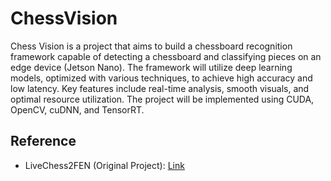 # ChessVision

Chess Vision is a project that aims to build a chessboard recognition framework capable of detecting a chessboard and classifying pieces on an edge device (Jetson Nano). The framework will utilize deep learning models, optimized with various techniques, to achieve high accuracy and low latency. Key features include real-time analysis, smooth visuals, and optimal resource utilization. The project will be implemented using CUDA, OpenCV, cuDNN, and TensorRT.

## Reference
- LiveChess2FEN (Original Project): [Link](https://developer.nvidia.com/blog/jetson-project-of-the-month-livechess2fen-provides-real-time-game-analysis/)

